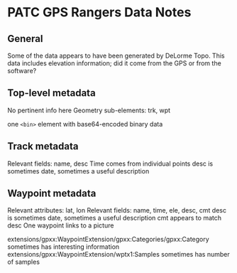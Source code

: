 PATC GPS Rangers Data Notes
===========================

General
-------

Some of the data appears to have been generated by DeLorme Topo. This data includes elevation information; did it come from the GPS or from the software?

Top-level metadata
------------------

No pertinent info here
Geometry sub-elements: trk, wpt

one `<bin>` element with base64-encoded binary data

Track metadata
--------------

Relevant fields: name, desc
Time comes from individual points
desc is sometimes date, sometimes a useful description

Waypoint metadata
-----------------

Relevant attributes: lat, lon
Relevant fields: name, time, ele, desc, cmt
desc is sometimes date, sometimes a useful description
cmt appears to match desc
One waypoint links to a picture

extensions/gpxx:WaypointExtension/gpxx:Categories/gpxx:Category sometimes has interesting information
extensions/gpxx:WaypointExtension/wptx1:Samples sometimes has number of samples
